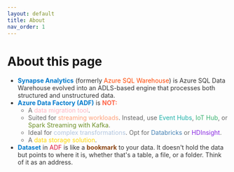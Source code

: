 ```yaml
---
layout: default
title: About
nav_order: 1
---
```


# About this page

<ul>
  <li style="color: #333333;"> 
    <strong style="color: #007ACC;">Synapse Analytics</strong> (formerly 
    <span style="color: #FF4500;">Azure SQL Warehouse</span>) is Azure SQL Data Warehouse evolved into an ADLS-based engine that processes both structured and unstructured data.
  </li>

  <li style="color: #333333;"> 
    <strong style="color: #007ACC;">Azure Data Factory (ADF)</strong> is 
    <strong style="color: #FF6347;">NOT:</strong>
    <ul>
      <li style="color: #666666;"> A <span style="color: #FFB6C1;">data migration tool</span>.</li>
      <li style="color: #666666;"> Suited for <span style="color: #FFA07A;">streaming workloads</span>. Instead, use <span style="color: #20B2AA;">Event Hubs</span>, <span style="color: #3CB371;">IoT Hub</span>, or <span style="color: #6B8E23;">Spark Streaming with Kafka</span>.</li>
      <li style="color: #666666;"> Ideal for <span style="color: #B0C4DE;">complex transformations</span>. Opt for <span style="color: #4682B4;">Databricks</span> or <span style="color: #8A2BE2;">HDInsight</span>.</li>
      <li style="color: #666666;"> A <span style="color: #FFD700;">data storage solution</span>.</li>
    </ul>
  </li>

  <li style="color: #333333;"> 
    <strong style="color: #007ACC;">Dataset</strong> in 
    <span style="color: #DC143C;">ADF</span> is like a 
    <strong style="color: #8B4513;">bookmark</strong> to your data. It doesn't hold the data but points to where it is, whether that's a table, a file, or a folder. Think of it as an address.
  </li>
</ul>
